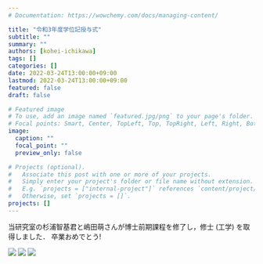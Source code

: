 ```yaml
---
# Documentation: https://wowchemy.com/docs/managing-content/

title: "令和3年度学位記授与式"
subtitle: ""
summary: ""
authors: [kohei-ichikawa]
tags: []
categories: []
date: 2022-03-24T13:00:00+09:00
lastmod: 2022-03-24T13:00:00+09:00
featured: false
draft: false

# Featured image
# To use, add an image named `featured.jpg/png` to your page's folder.
# Focal points: Smart, Center, TopLeft, Top, TopRight, Left, Right, BottomLeft, Bottom, BottomRight.
image:
  caption: ""
  focal_point: ""
  preview_only: false

# Projects (optional).
#   Associate this post with one or more of your projects.
#   Simply enter your project's folder or file name without extension.
#   E.g. `projects = ["internal-project"]` references `content/project/deep-learning/index.md`.
#   Otherwise, set `projects = []`.
projects: []
---
```


当研究室の杉浦智基君と嶋田萌さんが博士前期課程を修了し，修士 (工学) を取得しました．
卒業おめでとう!

![](spring2022-graduation1.jpg)
![](spring2022-graduation2.jpg)
![](spring2022-graduation3.jpg)
